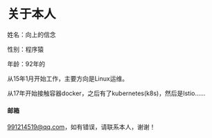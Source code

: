 # 关于本人

姓名：向上的信念

性别：程序猿

年龄：92年的

从15年1月开始工作，主要方向是Linux运维。

从17年开始接触容器docker，之后有了kubernetes\(k8s\)，然后是Istio......

#### 邮箱

991214519@qq.com，如有错误，请联系本人，谢谢！

